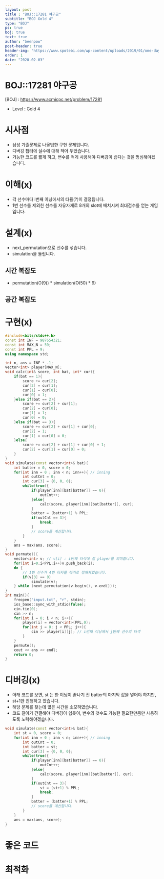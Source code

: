 ```yaml
---
layout: post
title : "BOJ::17281 야구공"
subtitle: "BOJ Gold 4"
type: "BOJ"
ps: true
boj: true
text: true
author: "beenpow"
post-header: true
header-img: "https://www.spotebi.com/wp-content/uploads/2019/01/one-day-day-one-workout-motivation-spotebi.jpg"
order: 1
date: "2020-02-03"
---
```


# BOJ::17281 야구공
[BOJ] : <https://www.acmicpc.net/problem/17281>
- Level : Gold 4

# 시사점
- 삼성 기출문제로 나올법한 구현 문제입니다.
- 디버깅 챕터에 실수에 대해 적어 두었습니다.
- 가능한 코드를 짧게 하고, 변수를 적게 사용해야 디버깅이 쉽다는 것을 명심해야겠습니다.

# 이해(x)
- 각 선수마다 i번째 이닝에서의 타율(?)이 결정됩니다.
- 1번 선수를 제외한 선수를 자유자재로 8개의 slot에 배치시켜 최대점수를 얻는 게임입니다.

# 설계(x)
- next_permutation으로 선수를 섞습니다.
- simulation을 돌립니다.

## 시간 복잡도
- permutation(O(9)) * simulation(O(50) * 9)


## 공간 복잡도

# 구현(x)

```cpp
#include<bits/stdc++.h>
const int INF = 987654321;
const int MAX_N = 50;
const int PPL = 9;
using namespace std;

int n, ans = INF * -1;
vector<int> player[MAX_N];
void calc(int& score, int bat, int* cur){
    if(bat == 1){
        score += cur[2];
        cur[2] = cur[1];
        cur[1] = cur[0];
        cur[0] = 1;
    }else if(bat == 2){
        score += cur[2] + cur[1];
        cur[2] = cur[0];
        cur[1] = 1;
        cur[0] = 0;
    }else if(bat == 3){
        score += cur[2] + cur[1] + cur[0];
        cur[2] = 1;
        cur[1] = cur[0] = 0;
    }else{
        score += cur[2] + cur[1] + cur[0] + 1;
        cur[2] = cur[1] = cur[0] = 0;
    }
}
void simulate(const vector<int>& bat){
    int batter = 0, score = 0;
    for(int inn = 0 ; inn < n; inn++){ // inning
        int outCnt = 0;
        int cur[3] = {0, 0, 0};
        while(true){
            if(player[inn][bat[batter]] == 0){
                outCnt++;
            }else{
                calc(score, player[inn][bat[batter]], cur);
            }
            batter = (batter+1) % PPL;
            if(outCnt == 3){
                break;
            }
            // score를 계산합니다.
        }
    }
    ans = max(ans, score);
}
void permute(){
    vector<int> v; // v[i] : i번째 타석에 설 player를 의미합니다.
    for(int i=0;i<PPL;i++)v.push_back(i);
    do {
        // 1번 선수가 4번 타자를 하기로 정해져있습니다.
        if(v[3] == 0)
            simulate(v);
    } while (next_permutation(v.begin(), v.end()));
}
int main(){
    freopen("input.txt", "r", stdin);
    ios_base::sync_with_stdio(false);
    cin.tie(0);
    cin >> n;
    for(int i = 0; i < n; i++){
        player[i] = vector<int>(PPL,0);
        for(int j = 0; j < PPL; j++){
            cin >> player[i][j]; // i번째 이닝에서 j번째 선수의 타격
        }
    }
    permute();
    cout << ans << endl;
    return 0;
}
```

# 디버깅(x)

- 아래 코드를 보면, st 는 한 이닝이 끝나기 전 batter의 마지막 값을 넣어야 하지만,
- st+1만 진행하고 있습니다.
- 해당 문제를 찾는데 많은 시간을 소모하였습니다.
- 코드 길이가 간결해야 디버깅이 쉽듯이, 변수의 갯수도 가능한 필요한만큼만 사용하도록
  노력해야겠습니다.

```cpp
void simulate(const vector<int>& bat){
    int st = 0, score = 0;
    for(int inn = 0 ; inn < n; inn++){ // inning
        int outCnt = 0;
        int batter = st;
        int cur[3] = {0, 0, 0};
        while(true){
            if(player[inn][bat[batter]] == 0){
                outCnt++;
            }else{
                calc(score, player[inn][bat[batter]], cur);
            }
            if(outCnt == 3){
                st = (st+1) % PPL;
                break;
            }
            batter = (batter+1) % PPL;
            // score를 계산합니다.
        }
    }
    ans = max(ans, score);
}
```

# 좋은 코드

# 최적화
